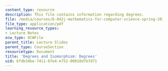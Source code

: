 ```yaml
---
content_type: resource
description: This file contains information regarding degrees.
file: /media/courses/6-042j-mathematics-for-computer-science-spring-2015/6fdb34be74116fe4e75200810d7b7d71_MIT6_042JS15_Degrees.pdf
file_type: application/pdf
learning_resource_types:
- Lecture Notes
ocw_type: OCWFile
parent_title: Lecture Slides
parent_type: CourseSection
resourcetype: Document
title: 'Degrees and Isomorphism: Degrees'
uid: 6fdb34be-7411-6fe4-e752-00810d7b7d71
---
```

